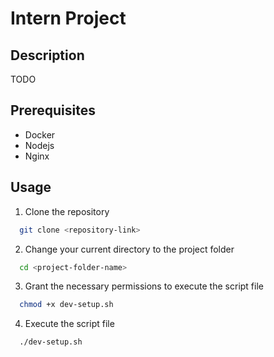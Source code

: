 # Intern Project
## Description
TODO

## Prerequisites
* Docker
* Nodejs
* Nginx

## Usage
1. Clone the repository
```sh
  git clone <repository-link>
  ```
2. Change your current directory to the project folder
```sh
  cd <project-folder-name>
```
3. Grant the necessary permissions to execute the script file
```sh
  chmod +x dev-setup.sh
```
4. Execute the script file
```sh
  ./dev-setup.sh
```
